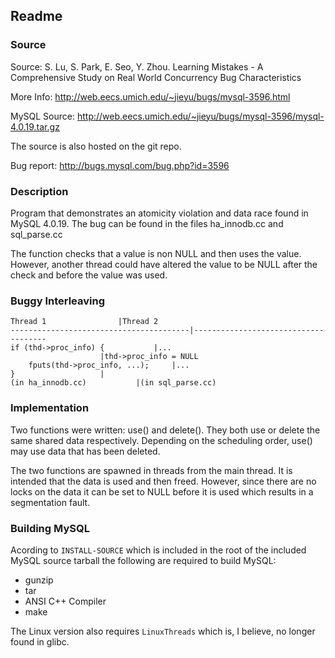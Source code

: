 ## Readme

### Source
Source: S. Lu, S. Park, E. Seo, Y. Zhou. Learning Mistakes - A Comprehensive
Study on Real World Concurrency Bug Characteristics

More Info: http://web.eecs.umich.edu/~jieyu/bugs/mysql-3596.html

MySQL Source:
http://web.eecs.umich.edu/~jieyu/bugs/mysql-3596/mysql-4.0.19.tar.gz

The source is also hosted on the git repo.

Bug report: http://bugs.mysql.com/bug.php?id=3596

### Description
Program that demonstrates an atomicity violation and data race found in MySQL
4.0.19. The bug can be found in the files ha_innodb.cc and sql_parse.cc

The function checks that a value is non NULL and then uses the value. However,
another thread could have altered the value to be NULL after the check and
before the value was used.

### Buggy Interleaving
~~~~~
Thread 1				|Thread 2
----------------------------------------|-------------------------------------
if (thd->proc_info) {			|...
					|thd->proc_info = NULL
    fputs(thd->proc_info, ...);		|...
}					|
(in ha_innodb.cc)			|(in sql_parse.cc)
~~~~~


### Implementation
Two functions were written: use() and delete(). They both use or delete the
same shared data respectively. Depending on the scheduling order, use() may use
data that has been deleted.

The two functions are spawned in threads from the main thread. It is intended
that the data is used and then freed. However, since there are no locks on the
data it can be set to NULL before it is used which results in a segmentation
fault.

### Building MySQL 
Acording to `INSTALL-SOURCE` which is included in the root of the included
MySQL source tarball the following are required to build MySQL:

* gunzip
* tar
* ANSI C++ Compiler
* make

The Linux version also requires `LinuxThreads` which is, I believe, no longer
found in glibc.
